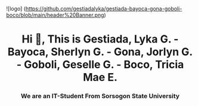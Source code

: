 ![logo] (https://github.com/gestiadalyka/gestiada-bayoca-gona-goboli-boco/blob/main/header%20Banner.png)
<h1 align="center">Hi 👋, This is Gestiada, Lyka G. - Bayoca, Sherlyn G. - Gona, Jorlyn G. - Goboli, Geselle G. - Boco, Tricia Mae E.</h1>
<h3 align="center">We are an IT-Student From Sorsogon State University</h3>
